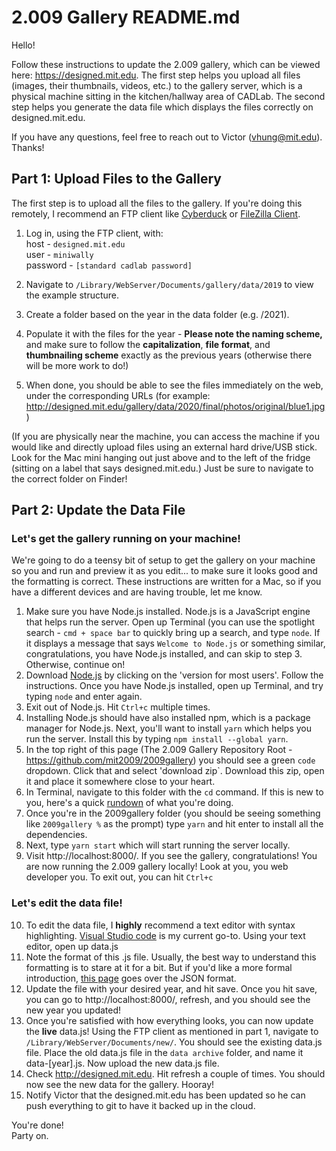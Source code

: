 # 2.009 Gallery README.md

Hello! 

Follow these instructions to update the 2.009 gallery, which can be viewed here: https://designed.mit.edu. The first step helps you upload all files (images, their thumbnails, videos, etc.) to the gallery server, which is a physical machine sitting in the kitchen/hallway area of CADLab. The second step helps you generate the data file which displays the files correctly on designed.mit.edu.

If you have any questions, feel free to reach out to Victor (vhung@mit.edu). Thanks!

## Part 1: Upload Files to the Gallery

The first step is to upload all the files to the gallery. If you're doing this remotely, I recommend an FTP client like [Cyberduck](https://cyberduck.io/download/) or [FileZilla Client](https://filezilla-project.org/download.php?type=client). 

1. Log in, using the FTP client, with:  
host - `designed.mit.edu`  
user - `miniwally`  
password - `[standard cadlab password]`  

2. Navigate to `/Library/WebServer/Documents/gallery/data/2019` to view the example structure.  
3. Create a folder based on the year in the data folder (e.g. /2021). 
4. Populate it with the files for the year - **Please note the naming scheme,** and make sure to follow the **capitalization**, **file format**, and **thumbnailing scheme** exactly as the previous years (otherwise there will be more work to do!)
5. When done, you should be able to see the files immediately on the web, under the corresponding URLs (for example: http://designed.mit.edu/gallery/data/2020/final/photos/original/blue1.jpg)

(If you are physically near the machine, you can access the machine if you would like and directly upload files using an external hard drive/USB stick. Look for the Mac mini hanging out just above and to the left of the fridge (sitting on a label that says designed.mit.edu.) Just be sure to navigate to the correct folder on Finder!

## Part 2: Update the Data File

### Let's get the gallery running on your machine!

We're going to do a teensy bit of setup to get the gallery on your machine so you and run and preview it as you edit... to make sure it looks good and the formatting is correct. These instructions are written for a Mac, so if you have a different devices and are having trouble, let me know.

1. Make sure you have Node.js installed. Node.js is a JavaScript engine that helps run the server. Open up Terminal (you can use the spotlight search - `cmd + space bar` to quickly bring up a search, and type `node`. If it displays a message that says `Welcome to Node.js` or something similar, congratulations, you have Node.js installed, and can skip to step 3. Otherwise, continue on!
2. Download [Node.js](https://nodejs.org/en/) by clicking on the 'version for most users'. Follow the instructions. Once you have Node.js installed, open up Terminal, and try typing `node` and enter again. 
3. Exit out of Node.js. Hit `Ctrl+c` multiple times.
4. Installing Node.js should have also installed npm, which is a package manager for Node.js. Next, you'll want to install `yarn` which helps you run the server. Install this by typing `npm install --global yarn`.
5. In the top right of this page (The 2.009 Gallery Repository Root - https://github.com/mit2009/2009gallery) you should see a green `code` dropdown. Click that and select 'download zip`. Download this zip, open it and place it somewhere close to your heart.
6. In Terminal, navigate to this folder with the `cd` command. If this is new to you, here's a quick [rundown](https://www.macworld.com/article/221277/command-line-navigating-files-folders-mac-terminal.html) of what you're doing.
7. Once you're in the 2009gallery folder (you should be seeing something like `2009gallery %` as the prompt) type `yarn` and hit enter to install all the dependencies.
8. Next, type `yarn start` which will start running the server locally.
9. Visit http://localhost:8000/. If you see the gallery, congratulations! You are now running the 2.009 gallery locally! Look at you, you web developer you. To exit out, you can hit `Ctrl+c`

### Let's edit the data file!

10. To edit the data file, I **highly** recommend a text editor with syntax highlighting. [Visual Studio code](https://code.visualstudio.com/) is my current go-to.  Using your text editor, open up data.js
11. Note the format of this .js file. Usually, the best way to understand this formatting is to stare at it for a bit. But if you'd like a more formal introduction, [this page](https://developer.mozilla.org/en-US/docs/Learn/JavaScript/Objects/JSON) goes over the JSON format.
12. Update the file with your desired year, and hit save. Once you hit save, you can go to http://localhost:8000/, refresh, and you should see the new year you updated!
13. Once you're satisfied with how everything looks, you can now update the **live** data.js! Using the FTP client as mentioned in part 1, navigate to `/Library/WebServer/Documents/new/`. You should see the existing data.js file. Place the old data.js file in the `data archive` folder, and name it data-[year].js. Now upload the new data.js file. 
14. Check http://designed.mit.edu. Hit refresh a couple of times. You should now see the new data for the gallery. Hooray!
15. Notify Victor that the designed.mit.edu has been updated so he can push everything to git to have it backed up in the cloud.

You're done!  
Party on.
